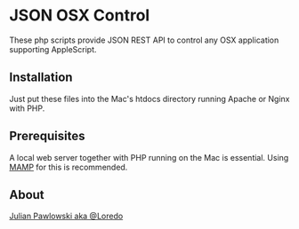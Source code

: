 # JSON OSX Control

These php scripts provide JSON REST API to control any OSX application supporting AppleScript.


## Installation
Just put these files into the Mac's htdocs directory running Apache or Nginx with PHP.


## Prerequisites

A local web server together with PHP running on the Mac is essential.
Using [MAMP](http://http://www.mamp.info) for this is recommended.


## About

[Julian Pawlowski aka @Loredo](http://twitter.com/Loredo)
